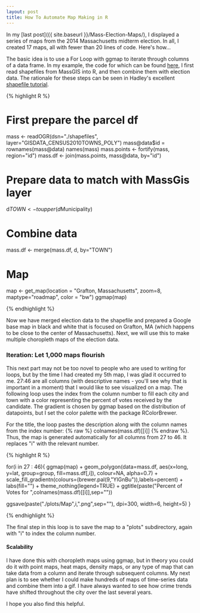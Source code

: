 ```yaml
---
layout: post
title: How To Automate Map Making in R
---
```


In my [last post]({{ site.baseurl }}/Mass-Election-Maps/), I displayed a series of maps from the 2014 Massachusetts midterm election. In all, I created 17 maps, all with fewer than 20 lines of code. Here's how...

The basic idea is to use a For Loop with ggmap to iterate through columns of a data frame. In my example, the code for which can be found [here](https://github.com/DanielHadley/MassElections/blob/master/MassElectionsFourteen.R), I first read shapefiles from MassGIS into R, and then combine them with election data. The rationale for these steps can be seen in Hadley's excellent [shapefile tutorial](https://github.com/hadley/ggplot2/wiki/plotting-polygon-shapefiles).  

{% highlight R %}

# First prepare the parcel df
mass <- readOGR(dsn="./shapefiles", layer="GISDATA_CENSUS2010TOWNS_POLY")
mass@data$id = rownames(mass@data)
names(mass)
mass.points <- fortify(mass, region="id")
mass.df <- join(mass.points, mass@data, by="id")


# Prepare data to match with MassGis layer
d$TOWN <- toupper(d$Municipality)

# Combine data
mass.df <- merge(mass.df, d, by="TOWN")

# Map
map <- get_map(location = "Grafton, Massachusetts", zoom=8, maptype="roadmap", color = "bw")
ggmap(map)

{% endhighlight %}

Now we have merged election data to the shapefile and prepared a Google base map in black and white that is focused on Grafton, MA (which happens to be close to the center of Massachusetts). Next, we will use this to make multiple choropleth maps of the election data.  

### Iteration: Let 1,000 maps flourish

This next part may not be too novel to people who are used to writing for loops, but by the time I had created my 5th map, I was glad it occurred to me. 27:46 are all columns (with descriptive names - you'll see why that is important in a moment) that I would like to see visualized on a map. The following loop uses the index from the column number to fill each city and town with a color representing the percent of votes received by the candidate. The gradient is chosen by ggmap based on the distribution of datapoints, but I set the color palette with the package RColorBrewer. 

For the title, the loop pastes the description along with the column names from the index number: {% raw %} colnames(mass.df)[[i]] {% endraw %}. Thus, the map is generated automatically for all columns from 27 to 46. It replaces "i" with the relevant number.  

{% highlight R %}

for(i in 27 : 46){
  ggmap(map) +
    geom_polygon(data=mass.df, aes(x=long, y=lat, group=group, fill=mass.df[,i]), colour=NA, alpha=0.7) +
    scale_fill_gradientn(colours=(brewer.pal(9,"YlGnBu")),labels=percent) +
    labs(fill="") +
    theme_nothing(legend=TRUE) + ggtitle(paste("Percent of Votes for ",colnames(mass.df)[[i]],sep=""))
  
  ggsave(paste("./plots/Map",i,".png",sep=""), dpi=300, width=6, height=5)
}

{% endhighlight %}

The final step in this loop is to save the map to a "plots" subdirectory, again with "i" to index the column number. 

#### Scalability 

I have done this with choropleth maps using ggmap, but in theory you could do it with point maps, heat maps, density maps, or any type of map that can take data from a column and iterate through subsequent columns. My next plan is to see whether I could make hundreds of maps of time-series data and combine them into a gif. I have always wanted to see how crime trends have shifted throughout the city over the last several years. 

I hope you also find this helpful.  


